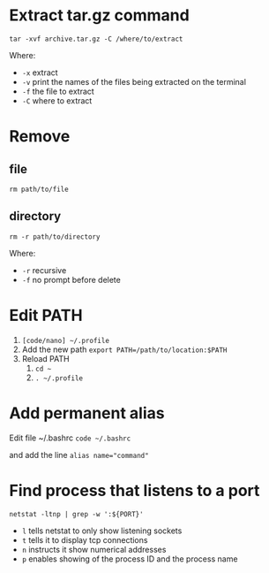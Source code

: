 # Extract tar.gz command
`tar -xvf archive.tar.gz -C /where/to/extract`

Where:
* `-x` extract
* `-v` print the names of the files being extracted on the terminal
* `-f` the file to extract
* `-C` where to extract

# Remove
## file
`rm path/to/file`
## directory
`rm -r path/to/directory`

Where:
* `-r` recursive
* `-f` no prompt before delete

# Edit PATH
1. `[code/nano] ~/.profile`
2. Add the new path `export PATH=/path/to/location:$PATH`
3. Reload PATH 
    1. `cd ~`
    2. `. ~/.profile`

# Add permanent alias 
Edit file ~/.bashrc
`code ~/.bashrc`

and add the line
`alias name="command"`

# Find process that listens to a port
`netstat -ltnp | grep -w ':${PORT}'`
* `l` tells netstat to only show listening sockets
* `t` tells it to display tcp connections
* `n` instructs it show numerical addresses
* `p` enables showing of the process ID and the process name
